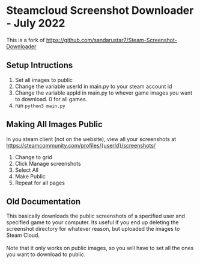 # Steamcloud Screenshot Downloader - July 2022

This is a fork of https://github.com/sandarustar7/Steam-Screenshot-Downloader

## Setup Intructions

1. Set all images to public
2. Change the variable userId in main.py to your steam account id
3. Change the variable appId in main.py to whever game images you want to download. 0 for all games.
4. run ```python3 main.py```

## Making All Images Public

In you steam client (not on the website), view all your screenshots at https://steamcommunity.com/profiles/{userId}/screenshots/

1. Change to grid
2. Click Manage screenshots
3. Select All
4. Make Public
5. Repeat for all pages

## Old Documentation

This basically downloads the public screenshots of a specified user and specified game to your computer. Its useful if you end up deleting the screenshot directory for whatever reason, but uploaded the images to Steam Cloud.
<br><br>
Note that it only works on public images, so you will have to set all the ones you want to download to public.
